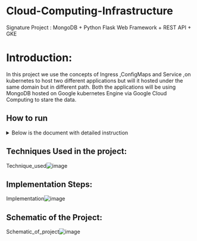 # Cloud-Computing-Infrastructure
Signature Project : MongoDB + Python Flask Web Framework + REST API + GKE

# Introduction: 
In this project we use the concepts of Ingress ,ConfigMaps and Service ,on kubernetes to host two different applications but will it hosted under the same domain but in different path. Both the applications will be using MongoDB hosted on Google kubernetes Engine via Google Cloud Computing to stare the data.

## How to run ##
<details>
<summary>Below is the document with detailed instruction</summary>
<a href="https://github.com/shoumyasingh/Cloud-Computing-Infrastructure/blob/main/kubernetes_Signature_Project/CS571_Signature_Project_Shoumya_Singh.pdf"> document</a>
</details>

## Techniques Used in the project: ##
Technique_used![image](https://user-images.githubusercontent.com/26141894/114477051-640c2900-9bb0-11eb-81cb-b947ce23c60a.png)



## Implementation Steps: ##
Implementation![image](https://user-images.githubusercontent.com/26141894/114477107-7dad7080-9bb0-11eb-8c0a-96f9cbef48b8.png)



## Schematic of the Project: ##
Schematic_of_project![image](https://user-images.githubusercontent.com/26141894/114477139-8dc55000-9bb0-11eb-923a-6dd813c91f04.png)
